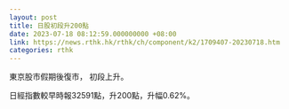 ```yaml
---
layout: post
title: 日股初段升200點
date: 2023-07-18 08:12:59.000000000 +08:00
link: https://news.rthk.hk/rthk/ch/component/k2/1709407-20230718.htm
categories: rthk
---
```


東京股市假期後復市， 初段上升。

日經指數較早時報32591點，升200點，升幅0.62%。
